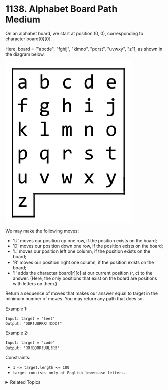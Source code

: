 # 1138. Alphabet Board Path<br> Medium

On an alphabet board, we start at position (0, 0), corresponding to character board[0][0].

Here, board = ["abcde", "fghij", "klmno", "pqrst", "uvwxy", "z"], as shown in the diagram below.

![](assets/azboard.png)

We may make the following moves:

- 'U' moves our position up one row, if the position exists on the board;
- 'D' moves our position down one row, if the position exists on the board;
- 'L' moves our position left one column, if the position exists on the board;
- 'R' moves our position right one column, if the position exists on the board;
- '!' adds the character board[r][c] at our current position (r, c) to the answer.
(Here, the only positions that exist on the board are positions with letters on them.)

Return a sequence of moves that makes our answer equal to target in the minimum number of moves.  You may return any path that does so.

Example 1:

```
Input: target = "leet"
Output: "DDR!UURRR!!DDD!"
```

Example 2:

```
Input: target = "code"
Output: "RR!DDRR!UUL!R!"
```

Constraints:

- `1 <= target.length <= 100`
- `target consists only of English lowercase letters.`

<details>

<summary> Related Topics </summary>

-   `Hash Table`

</details>
